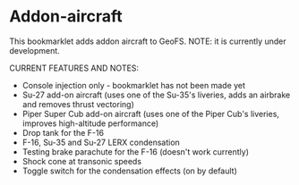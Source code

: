 # Addon-aircraft

This bookmarklet adds addon aircraft to GeoFS. NOTE: it is currently under development.

CURRENT FEATURES AND NOTES: 
- Console injection only - bookmarklet has not been made yet
- Su-27 add-on aircraft (uses one of the Su-35's liveries, adds an airbrake and removes thrust vectoring)
- Piper Super Cub add-on aircraft (uses one of the Piper Cub's liveries, improves high-altitude performance)
- Drop tank for the F-16
- F-16, Su-35 and Su-27 LERX condensation
- Testing brake parachute for the F-16 (doesn't work currently)
- Shock cone at transonic speeds
- Toggle switch for the condensation effects (on by default)
